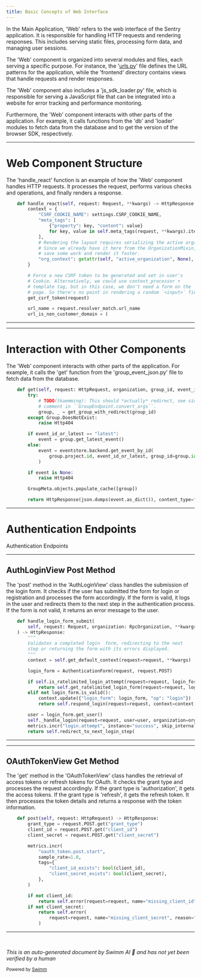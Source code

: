 ```yaml
---
title: Basic Concepts of Web Interface
---
```

In the Main Application, 'Web' refers to the web interface of the Sentry application. It is responsible for handling HTTP requests and rendering responses. This includes serving static files, processing form data, and managing user sessions.

The 'Web' component is organized into several modules and files, each serving a specific purpose. For instance, the '[urls.py](http://urls.py)' file defines the URL patterns for the application, while the 'frontend' directory contains views that handle requests and render responses.

The 'Web' component also includes a 'js_sdk_loader.py' file, which is responsible for serving a JavaScript file that can be integrated into a website for error tracking and performance monitoring.

Furthermore, the 'Web' component interacts with other parts of the application. For example, it calls functions from the 'db' and 'loader' modules to fetch data from the database and to get the version of the browser SDK, respectively.

<SwmSnippet path="/src/sentry/web/frontend/react_page.py" line="67">

---

# Web Component Structure

The 'handle_react' function is an example of how the 'Web' component handles HTTP requests. It processes the request, performs various checks and operations, and finally renders a response.

```python
    def handle_react(self, request: Request, **kwargs) -> HttpResponse:
        context = {
            "CSRF_COOKIE_NAME": settings.CSRF_COOKIE_NAME,
            "meta_tags": [
                {"property": key, "content": value}
                for key, value in self.meta_tags(request, **kwargs).items()
            ],
            # Rendering the layout requires serializing the active organization.
            # Since we already have it here from the OrganizationMixin, we can
            # save some work and render it faster.
            "org_context": getattr(self, "active_organization", None),
        }

        # Force a new CSRF token to be generated and set in user's
        # Cookie. Alternatively, we could use context_processor +
        # template tag, but in this case, we don't need a form on the
        # page. So there's no point in rendering a random `<input>` field.
        get_csrf_token(request)

        url_name = request.resolver_match.url_name
        url_is_non_customer_domain = (
```

---

</SwmSnippet>

<SwmSnippet path="/src/sentry/web/frontend/group_event_json.py" line="14">

---

# Interaction with Other Components

The 'Web' component interacts with other parts of the application. For example, it calls the 'get' function from the 'group_event_json.py' file to fetch data from the database.

```python
    def get(self, request: HttpRequest, organization, group_id, event_id_or_latest) -> HttpResponse:
        try:
            # TODO(tkaemming): This should *actually* redirect, see similar
            # comment in ``GroupEndpoint.convert_args``.
            group, _ = get_group_with_redirect(group_id)
        except Group.DoesNotExist:
            raise Http404

        if event_id_or_latest == "latest":
            event = group.get_latest_event()
        else:
            event = eventstore.backend.get_event_by_id(
                group.project.id, event_id_or_latest, group_id=group.id
            )

        if event is None:
            raise Http404

        GroupMeta.objects.populate_cache([group])

        return HttpResponse(json.dumps(event.as_dict()), content_type="application/json")
```

---

</SwmSnippet>

# Authentication Endpoints

Authentication Endpoints

<SwmSnippet path="/src/sentry/web/frontend/auth_login.py" line="381">

---

## AuthLoginView Post Method

The 'post' method in the 'AuthLoginView' class handles the submission of the login form. It checks if the user has submitted the form for login or registration and processes the form accordingly. If the form is valid, it logs in the user and redirects them to the next step in the authentication process. If the form is not valid, it returns an error message to the user.

```python
    def handle_login_form_submit(
        self, request: Request, organization: RpcOrganization, **kwargs
    ) -> HttpResponse:
        """
        Validates a completed login  form, redirecting to the next
        step or returning the form with its errors displayed.
        """
        context = self.get_default_context(request=request, **kwargs)

        login_form = AuthenticationForm(request, request.POST)

        if self.is_ratelimited_login_attempt(request=request, login_form=login_form):
            return self.get_ratelimited_login_form(request=request, login_form=login_form, **kwargs)
        elif not login_form.is_valid():
            context.update({"login_form": login_form, "op": "login"})
            return self.respond_login(request=request, context=context, **kwargs)

        user = login_form.get_user()
        self._handle_login(request=request, user=user, organization=organization)
        metrics.incr("login.attempt", instance="success", skip_internal=True, sample_rate=1.0)
        return self.redirect_to_next_login_step(
```

---

</SwmSnippet>

<SwmSnippet path="/src/sentry/web/frontend/oauth_token.py" line="50">

---

## OAuthTokenView Get Method

The 'get' method in the 'OAuthTokenView' class handles the retrieval of access tokens or refresh tokens for OAuth. It checks the grant type and processes the request accordingly. If the grant type is 'authorization', it gets the access tokens. If the grant type is 'refresh', it gets the refresh token. It then processes the token details and returns a response with the token information.

```python
    def post(self, request: HttpRequest) -> HttpResponse:
        grant_type = request.POST.get("grant_type")
        client_id = request.POST.get("client_id")
        client_secret = request.POST.get("client_secret")

        metrics.incr(
            "oauth_token.post.start",
            sample_rate=1.0,
            tags={
                "client_id_exists": bool(client_id),
                "client_secret_exists": bool(client_secret),
            },
        )

        if not client_id:
            return self.error(request=request, name="missing_client_id", reason="missing client_id")
        if not client_secret:
            return self.error(
                request=request, name="missing_client_secret", reason="missing client_secret"
            )

```

---

</SwmSnippet>

&nbsp;

*This is an auto-generated document by Swimm AI 🌊 and has not yet been verified by a human*

<SwmMeta version="3.0.0" repo-id="Z2l0aHViJTNBJTNBc2VudHJ5LWRlbW8lM0ElM0FTd2ltbS1EZW1v" repo-name="sentry-demo" doc-type="overview"><sup>Powered by [Swimm](/)</sup></SwmMeta>
